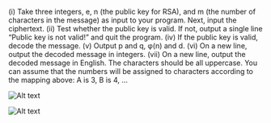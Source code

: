 (i) Take three integers, e, n (the public key for RSA), and m (the number of characters in the message) as
input to your program. Next, input the ciphertext.
(ii) Test whether the public key is valid. If not, output a single line “Public key is not valid!” and quit the
program.
(iv) If the public key is valid, decode the message.
(v) Output p and q, φ(n) and d.
(vi) On a new line, output the decoded message in integers.
(vii) On a new line, output the decoded message in English. The characters should be all uppercase. You
can assume that the numbers will be assigned to characters according to the mapping above: A is 3,
B is 4, ...

![Alt text](rsa-work-1.png)


![Alt text](rsa-work-2.png)

